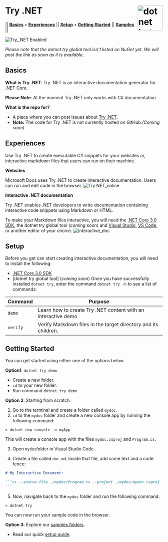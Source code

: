 # Try .NET <img src ="https://user-images.githubusercontent.com/2546640/56708992-deee8780-66ec-11e9-9991-eb85abb1d10a.png" width="80px" alt="dotnet bot in space" align ="right">
|| [**Basics**](#basics) • [**Experiences**](#experiences) || [**Setup**](#setup) • [**Getting Started**](#getting-started) || [**Samples**](Samples) ||

![Try_.NET Enabled](https://img.shields.io/badge/Try_.NET-Enabled-501078.svg)

*Please note that the dotnet try global tool isn't listed on NuGet yet. We will post the link as soon as it is available.*


## Basics
**What is Try .NET**: Try .NET is an interactive documentation generator for .NET Core.

**Please Note**: At the moment Try .NET only works with C# documentation. 

**What is the repo for?**
- A place where you can post issues about [Try .NET](https://github.com/dotnet/try/issues).
- **Note:** The code for Try .NET is not currently hosted on GitHub.*(Coming soon)*

## Experiences 
 Use Try .NET to create executable C# snippets for your websites or,  interactive markdown files that users can run on their machine. 

**Websites** 

Microsoft Docs uses Try .NET to create interactive documentation. Users can run and edit code in the browser.
![Try NET_online](https://user-images.githubusercontent.com/2546640/57144765-c850cc00-6d8f-11e9-982d-50d2b6dc3591.gif)

**Interactive .NET documentation**

Try .NET enables .NET developers to write documentation containing interactive code snippets using Markdown or HTML.

To make your Markdown files interactive, you will need the [.NET Core 3.0 SDK](https://dotnet.microsoft.com/download/dotnet-core/3.0), the dotnet try global tool (*coming soon*) and [Visual Studio](https://visualstudio.microsoft.com/), [VS Code](https://code.visualstudio.com/), or another editor of your choice. 
![interactive_doc](https://user-images.githubusercontent.com/2546640/57158389-47a2c780-6db1-11e9-96ad-8c6e9ab52853.png)

## Setup

Before you get can start creating interactive documentation, you will need to install the following: 
- [.NET Core 3.0 SDK](https://dotnet.microsoft.com/download/dotnet-core/3.0)
- [dotnet try global tool] (*coming soon*)
Once you have successfully installed `dotnet try`, enter the command `dotnet try -h` to see a list of commands:

| Command        | Purpose                                                             |
|----------------|---------------------------------------------------------------------|
| `demo`         | Learn how to create Try .NET content with an interactive demo       |
| `verify`       | Verify Markdown files in the target directory and its children.     |

## Getting Started

You can get started using either one of the options below. 

**Option1**: `dotnet try demo` 
- Create a new folder.
- `cd` to your new folder.
- Run command `dotnet try demo` 

**Option 2**: Starting from scratch.
1. Go to the terminal and create a folder called `mydoc`.
2. `cd` to the `mydoc` folder and create a new console app by running the following command:
 ```console
> dotnet new console -o myApp
```
This will create a console app with the files `mydoc.csproj` and `Program.cs`.

3. Open `mydoc`folder in Visual Studio Code. 

4. Create a file called `doc.md`. Inside that file, add some text and a code fence:

````markdown
# My Interactive Document:

```cs --source-file ./mydoc/Program.cs --project ./mydoc/mydoc.csproj
```
````

5. Now, navigate back to the `mydoc` folder and run the following command:

```console
> dotnet try
```

You can now run your sample code in the browser.

**Option 3**: Explore our [samples folders](Samples). 
- Read our quick [setup guide](Samples/Setup.md). 
